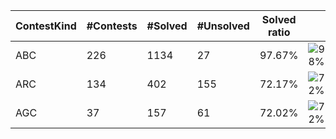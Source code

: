 | ContestKind | #Contests | #Solved | #Unsolved | Solved ratio | |
| - | - | - | - | - | - |
| ABC | 226 | 1134 | 27 | 97.67% | ![98%](https://progress-bar.dev/98?title=Solved) |
| ARC | 134 | 402 | 155 | 72.17% | ![72%](https://progress-bar.dev/72?title=Solved) |
| AGC | 37 | 157 | 61 | 72.02% | ![72%](https://progress-bar.dev/72?title=Solved) |
